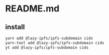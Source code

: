 # README.md



## install

```bash
yarn add @lazy-ipfs/ipfs-subdomain cids
yarn-tool add @lazy-ipfs/ipfs-subdomain cids
yt add @lazy-ipfs/ipfs-subdomain cids
```

